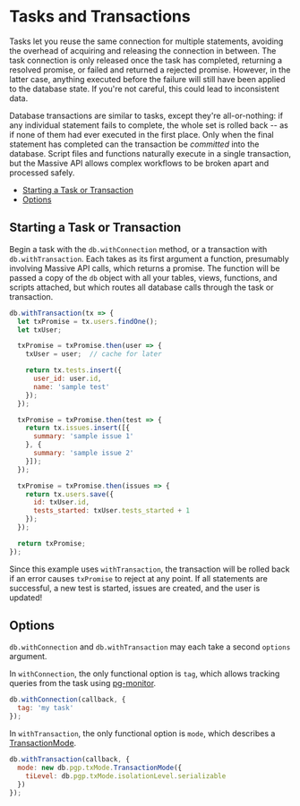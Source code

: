 # Tasks and Transactions

Tasks let you reuse the same connection for multiple statements, avoiding the overhead of acquiring and releasing the connection in between. The task connection is only released once the task has completed, returning a resolved promise, or failed and returned a rejected promise. However, in the latter case, anything executed before the failure will still have been applied to the database state. If you're not careful, this could lead to inconsistent data.

Database transactions are similar to tasks, except they're all-or-nothing: if any individual statement fails to complete, the whole set is rolled back -- as if none of them had ever executed in the first place. Only when the final statement has completed can the transaction be _committed_ into the database. Script files and functions naturally execute in a single transaction, but the Massive API allows complex workflows to be broken apart and processed safely.

<!-- vim-markdown-toc GFM -->

* [Starting a Task or Transaction](#starting-a-task-or-transaction)
* [Options](#options)

<!-- vim-markdown-toc -->

## Starting a Task or Transaction

Begin a task with the `db.withConnection` method, or a transaction with `db.withTransaction`. Each takes as its first argument a function, presumably involving Massive API calls, which returns a promise. The function will be passed a copy of the `db` object with all your tables, views, functions, and scripts attached, but which routes all database calls through the task or transaction.

```javascript
db.withTransaction(tx => {
  let txPromise = tx.users.findOne();
  let txUser;

  txPromise = txPromise.then(user => {
    txUser = user;  // cache for later

    return tx.tests.insert({
      user_id: user.id,
      name: 'sample test'
    });
  });

  txPromise = txPromise.then(test => {
    return tx.issues.insert([{
      summary: 'sample issue 1'
    }, {
      summary: 'sample issue 2'
    }]);
  });

  txPromise = txPromise.then(issues => {
    return tx.users.save({
      id: txUser.id,
      tests_started: txUser.tests_started + 1
    });
  });

  return txPromise;
});
```

Since this example uses `withTransaction`, the transaction will be rolled back if an error causes `txPromise` to reject at any point. If all statements are successful, a new test is started, issues are created, and the user is updated!

## Options

`db.withConnection` and `db.withTransaction` may each take a second `options` argument.

In `withConnection`, the only functional option is `tag`, which allows tracking queries from the task using [pg-monitor](https://github.com/vitaly-t/pg-monitor).

```javascript
db.withConnection(callback, {
  tag: 'my task'
});
```

In `withTransaction`, the only functional option is `mode`, which describes a [TransactionMode](https://vitaly-t.github.io/pg-promise/txMode.TransactionMode.html).

```javascript
db.withTransaction(callback, {
  mode: new db.pgp.txMode.TransactionMode({
    tiLevel: db.pgp.txMode.isolationLevel.serializable
  })
});
```
